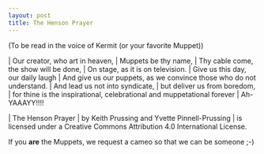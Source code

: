 ```yaml
---
layout: post
title: The Henson Prayer
---
```


(To be read in the voice of Kermit (or your favorite Muppet))

<!--break-->

|                   Our creator, who art in heaven,
|                         Muppets be thy name,
|                 Thy cable come, the show will be done,
|                    On stage, as it is on television.
|                    Give us this day, our daily laugh
|   And give us our puppets, as we convince those who do not understand.
|                     And lead us not into syndicate,
|                       but deliver us from boredom,
| for thine is the inspirational, celebrational and muppetational forever
|                             Ah-YAAAYY!!!!

| The Henson Prayer
| by Keith Prussing and Yvette Pinnell-Prussing
| is licensed under a Creative Commons Attribution 4.0 International License.

If you **are** the Muppets, we request a cameo so that we can be someone ;-)

